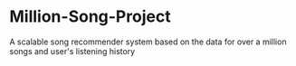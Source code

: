 # Million-Song-Project

A scalable song recommender system based on the data for over a million songs and user's listening history
